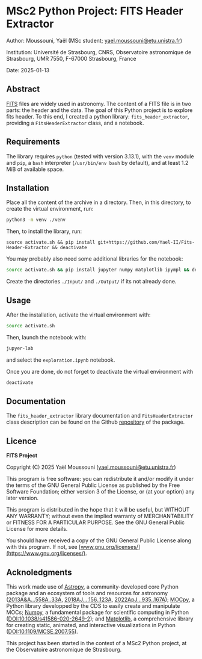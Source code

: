 <!--[TLP:WHITE] FROM 2025-01-13-->

# MSc2 Python Project: FITS Header Extractor

Author: Moussouni, Yaël (MSc student; yael.moussouni@etu.unistra.fr)

Institution: Université de Strasbourg, CNRS, Observatoire astronomique de Strasbourg, UMR 7550, F-67000 Strasbourg, France

Date: 2025-01-13

## Abstract

[FITS](https://en.wikipedia.org/wiki/FITS) files are widely used in astronomy. The content of a FITS file is in two parts: the header and the data. The goal of this Python project is to explore fits header. To this end, I created a python library: `fits_header_extractor`, providing a `FitsHeaderExtractor` class, and a notebook.

## Requirements

The library requires `python` (tested with version 3.13.1), with the `venv` module and `pip`, a `bash` interpreter (`/usr/bin/env bash` by default), and at least 1.2 MiB of available space.

## Installation

Place all the content of the archive in a directory. Then, in this directory, to create the virtual environment, run:
```bash
python3 -m venv ./venv
```
Then, to install the library, run:
```bsah
source activate.sh && pip install git+https://github.com/Yael-II/Fits-Header-Extractor && deactivate
```
You may probably also need some additional libraries for the notebook:
```bash
source activate.sh && pip install jupyter numpy matplotlib ipympl && deactivate
```
Create the directories `./Input/` and `./Output/` if its not already done.

## Usage

After the installation, activate the virtual environment with:
```bash
source activate.sh
```
Then, launch the notebook with:
```bash
jupyer-lab
```
and select the `exploration.ipynb` notebook. 

Once you are done, do not forget to deactivate the virtual environment with
```bash
deactivate
```

## Documentation

The `fits_header_extractor` library documentation and `FitsHeaderExtractor` class description can be found on the Github [repository](https://github.com/Yael-II/Fits_Header_Extractor) of the package.

## Licence

**FITS Project**

Copyright (C) 2025 Yaël Moussouni (yael.moussouni@etu.unistra.fr)

This program is free software: you can redistribute it and/or modify it under the terms of the GNU General Public License as published by the Free Software Foundation; either version 3 of the License, or (at your option) any later version.

This program is distributed in the hope that it will be useful, but WITHOUT ANY WARRANTY; without even the implied warranty of MERCHANTABILITY or FITNESS FOR A PARTICULAR PURPOSE. See the GNU General Public License for more details.

You should have received a copy of the GNU General Public License along with this program. If not, see [www.gnu.org/licenses/](https://www.gnu.org/licenses/).

## Acknoledgments

This work made use of [Astropy](http://www.astropy.org), a community-developed core Python package and an ecosystem of tools and resources for astronomy ([2013A&A...558A..33A](https://ui.adsabs.harvard.edu/abs/2013A%26A...558A..33A/abstract), [2018AJ....156..123A](https://ui.adsabs.harvard.edu/abs/2018AJ....156..123A/abstract), [2022ApJ...935..167A](https://ui.adsabs.harvard.edu/abs/2022ApJ...935..167A/abstract)); [MOCpy](https://github.com/cds-astro/mocpy/), a Python library developped by the CDS to easily create and manipulate MOCs; [Numpy](https://numpy.org/), a fundamental package for scientific computing in Python ([DOI:10.1038/s41586-020-2649-2](https://doi.org/10.1038/s41586-020-2649-2)); and [Matplotlib](https://matplotlib.org/), a comprehensive library for creating static, animated, and interactive visualizations in Python ([DOI:10.1109/MCSE.2007.55](https://doi.org/10.1109/MCSE.2007.55)). 

This project has been started in the context of a MSc2 Python project, at the Observatoire astronomique de Strasbourg.
